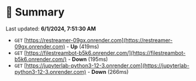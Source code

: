 # 📖 Summary
Last updated: **6/1/2024, 7:51:30 AM**

- `GET` [https://restreamer-09gx.onrender.com](https://restreamer-09gx.onrender.com) - **Up** (419ms)
- `GET` [https://filestreambot-b5k6.onrender.com/](https://filestreambot-b5k6.onrender.com/) - **Down** (195ms)
- `GET` [https://jupyterlab-python3-12-3.onrender.com](https://jupyterlab-python3-12-3.onrender.com) - **Down** (266ms)
